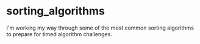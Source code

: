 # sorting_algorithms

I'm working my way through some of the most common sorting algorithms to prepare for timed algorithm challenges.
